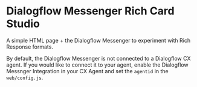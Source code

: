 # Dialogflow Messenger Rich Card Studio

A simple HTML page + the Dialogflow Messenger to experiment with Rich Response formats.

By default, the Dialogflow Messenger is not connected to a Dialogflow CX agent. If you would like to connect it to your agent, enable the Dialogflow Messnger Integration in your CX Agent and set the `agentid` in the `web/config.js`.
 